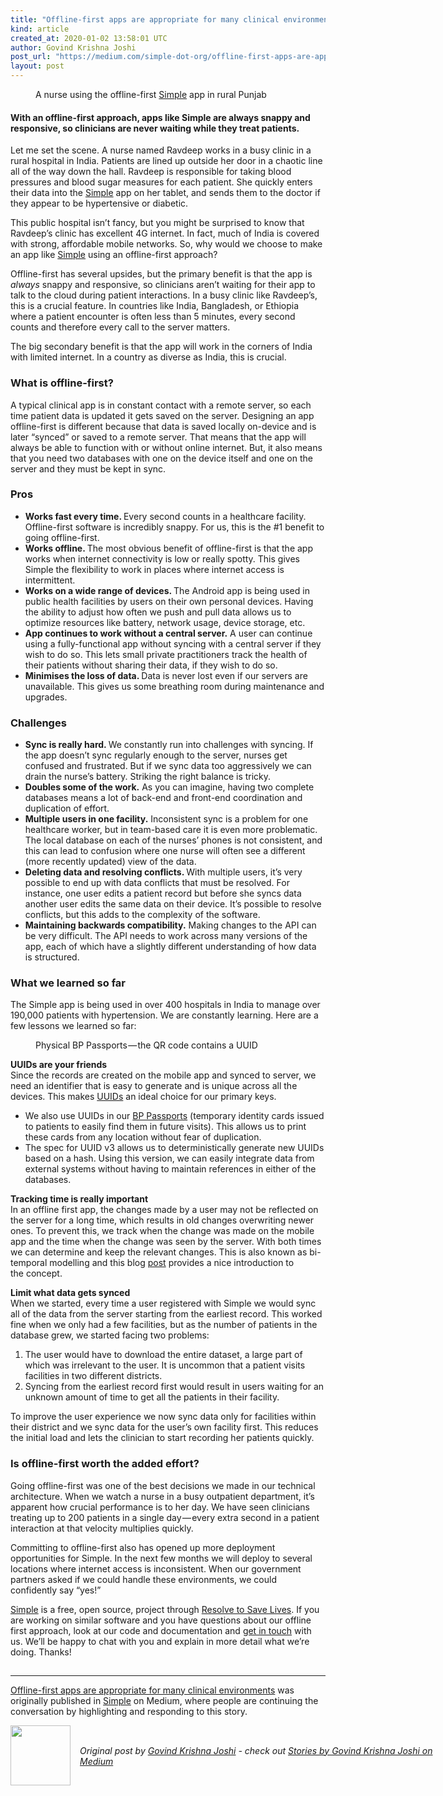 ```yaml
---
title: "Offline-first apps are appropriate for many clinical environments"
kind: article
created_at: 2020-01-02 13:58:01 UTC
author: Govind Krishna Joshi
post_url: "https://medium.com/simple-dot-org/offline-first-apps-are-appropriate-for-many-clinical-environments-cddf5a73bb61?source=rss-eca2adc9cc56------2"
layout: post
---
```

<figure><img alt="" src="https://cdn-images-1.medium.com/max/1024/1*UiW-BI_lk5F-h9jpCs8y0w.jpeg" /><figcaption>A nurse using the offline-first <a href="http://simple.org">Simple</a> app in rural Punjab</figcaption></figure><h4>With an offline-first approach, apps like Simple are always snappy and responsive, so clinicians are never waiting while they treat patients.</h4><p>Let me set the scene. A nurse named Ravdeep works in a busy clinic in a rural hospital in India. Patients are lined up outside her door in a chaotic line all of the way down the hall. Ravdeep is responsible for taking blood pressures and blood sugar measures for each patient. She quickly enters their data into the <a href="http://simple.org">Simple</a> app on her tablet, and sends them to the doctor if they appear to be hypertensive or diabetic.</p><p>This public hospital isn’t fancy, but you might be surprised to know that Ravdeep’s clinic has excellent 4G internet. In fact, much of India is covered with strong, affordable mobile networks. So, why would we choose to make an app like <a href="http://simple.org">Simple</a> using an offline-first approach?</p><p>Offline-first has several upsides, but the primary benefit is that the app is <em>always</em> snappy and responsive, so clinicians aren’t waiting for their app to talk to the cloud during patient interactions. In a busy clinic like Ravdeep’s, this is a crucial feature. In countries like India, Bangladesh, or Ethiopia where a patient encounter is often less than 5 minutes, every second counts and therefore every call to the server matters.</p><p>The big secondary benefit is that the app will work in the corners of India with limited internet. In a country as diverse as India, this is crucial.</p><h3>What is offline-first?</h3><p>A typical clinical app is in constant contact with a remote server, so each time patient data is updated it gets saved on the server. Designing an app offline-first is different because that data is saved locally on-device and is later “synced” or saved to a remote server. That means that the app will always be able to function with or without online internet. But, it also means that you need two databases with one on the device itself and one on the server and they must be kept in sync.</p><h3>Pros</h3><ul><li><strong>Works fast every time. </strong>Every second counts in a healthcare facility. Offline-first software is incredibly snappy. For us, this is the #1 benefit to going offline-first.</li><li><strong>Works offline. </strong>The most obvious benefit of offline-first is that the app works when internet connectivity is low or really spotty. This gives Simple the flexibility to work in places where internet access is intermittent.</li><li><strong>Works on a wide range of devices. </strong>The Android app is being used in public health facilities by users on their own personal devices. Having the ability to adjust how often we push and pull data allows us to optimize resources like battery, network usage, device storage, etc.</li><li><strong>App continues to work without a central server.</strong> A user can continue using a fully-functional app without syncing with a central server if they wish to do so. This lets small private practitioners track the health of their patients without sharing their data, if they wish to do so.</li><li><strong>Minimises the loss of data. </strong>Data is never lost even if our servers are unavailable. This gives us some breathing room during maintenance and upgrades.</li></ul><h3>Challenges</h3><ul><li><strong>Sync is really hard. </strong>We constantly run into challenges with syncing. If the app doesn’t sync regularly enough to the server, nurses get confused and frustrated. But if we sync data too aggressively we can drain the nurse’s battery. Striking the right balance is tricky.</li><li><strong>Doubles some of the work.</strong> As you can imagine, having two complete databases means a lot of back-end and front-end coordination and duplication of effort.</li><li><strong>Multiple users in one facility.</strong> Inconsistent sync is a problem for one healthcare worker, but in team-based care it is even more problematic. The local database on each of the nurses’ phones is not consistent, and this can lead to confusion where one nurse will often see a different (more recently updated) view of the data.</li><li><strong>Deleting data and resolving conflicts. </strong>With multiple users, it’s very possible to end up with data conflicts that must be resolved. For instance, one user edits a patient record but before she syncs data another user edits the same data on their device. It’s possible to resolve conflicts, but this adds to the complexity of the software.</li><li><strong>Maintaining backwards compatibility.</strong> Making changes to the API can be very difficult. The API needs to work across many versions of the app, each of which have a slightly different understanding of how data is structured.</li></ul><h3>What we learned so far</h3><p>The Simple app is being used in over 400 hospitals in India to manage over 190,000 patients with hypertension. We are constantly learning. Here are a few lessons we learned so far:</p><figure><img alt="" src="https://cdn-images-1.medium.com/max/1024/1*QuvkfO-FTqcpciUacmO8IA.jpeg" /><figcaption>Physical BP Passports — the QR code contains a UUID</figcaption></figure><p><strong>UUIDs are your friends </strong><br>Since the records are created on the mobile app and synced to server, we need an identifier that is easy to generate and is unique across all the devices. This makes <a href="https://en.wikipedia.org/wiki/Universally_unique_identifier">UUIDs</a> an ideal choice for our primary keys.</p><ul><li>We also use UUIDs in our <a href="https://docs.simple.org/design-1/design">BP Passports</a> (temporary identity cards issued to patients to easily find them in future visits). This allows us to print these cards from any location without fear of duplication.</li><li>The spec for UUID v3 allows us to deterministically generate new UUIDs based on a hash. Using this version, we can easily integrate data from external systems without having to maintain references in either of the databases.</li></ul><p><strong>Tracking time is really important<br></strong>In an offline first app, the changes made by a user may not be reflected on the server for a long time, which results in old changes overwriting newer ones. To prevent this, we track when the change was made on the mobile app and the time when the change was seen by the server. With both times we can determine and keep the relevant changes. This is also known as bi-temporal modelling and this blog <a href="https://juxt.pro/blog/posts/value-of-bitemporality.html">post</a> provides a nice introduction to the concept.</p><p><strong>Limit what data gets synced<br></strong>When we started, every time a user registered with Simple we would sync all of the data from the server starting from the earliest record. This worked fine when we only had a few facilities, but as the number of patients in the database grew, we started facing two problems:</p><ol><li>The user would have to download the entire dataset, a large part of which was irrelevant to the user. It is uncommon that a patient visits facilities in two different districts.</li><li>Syncing from the earliest record first would result in users waiting for an unknown amount of time to get all the patients in their facility.</li></ol><p>To improve the user experience we now sync data only for facilities within their district and we sync data for the user’s own facility first. This reduces the initial load and lets the clinician to start recording her patients quickly.</p><h3>Is offline-first worth the added effort?</h3><p>Going offline-first was one of the best decisions we made in our technical architecture. When we watch a nurse in a busy outpatient department, it’s apparent how crucial performance is to her day. We have seen clinicians treating up to 200 patients in a single day — every extra second in a patient interaction at that velocity multiplies quickly.</p><p>Committing to offline-first also has opened up more deployment opportunities for Simple. In the next few months we will deploy to several locations where internet access is inconsistent. When our government partners asked if we could handle these environments, we could confidently say “yes!”</p><p><a href="http://simple.org">Simple</a> is a free, open source, project through <a href="http://resolvetosavelives.org">Resolve to Save Lives</a>. If you are working on similar software and you have questions about our offline first approach, look at our code and documentation and <a href="https://www.resolvetosavelives.org/contact/">get in touch</a> with us. We’ll be happy to chat with you and explain in more detail what we’re doing. Thanks!</p><img src="https://medium.com/_/stat?event=post.clientViewed&referrerSource=full_rss&postId=cddf5a73bb61" width="1" height="1" alt=""><hr><p><a href="https://medium.com/simple-dot-org/offline-first-apps-are-appropriate-for-many-clinical-environments-cddf5a73bb61">Offline-first apps are appropriate for many clinical environments</a> was originally published in <a href="https://medium.com/simple-dot-org">Simple</a> on Medium, where people are continuing the conversation by highlighting and responding to this story.</p>
<div class="author">
  <img src="https://nilenso.com/images/people/govind-200.png" style="width: 96px; height: 96;">
  <span style="position: absolute; padding: 32px 15px;">
    <i>Original post by <a href="http://twitter.com/govindkrjoshi">Govind Krishna Joshi</a> - check out <a href="https://medium.com/@govindkrjoshi?source=rss-eca2adc9cc56------2">Stories by Govind Krishna Joshi on Medium</a></i>
  </span>
</div>
